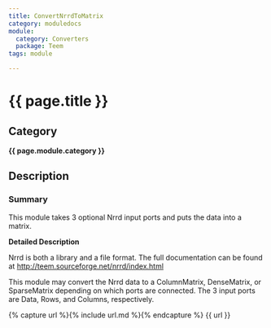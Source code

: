 ```yaml
---
title: ConvertNrrdToMatrix
category: moduledocs
module:
  category: Converters
  package: Teem
tags: module

---
```


# {{ page.title }}

## Category

**{{ page.module.category }}**

## Description

### Summary

This module takes 3 optional Nrrd input ports and puts the data into a matrix.

**Detailed Description**

Nrrd is both a library and a file format. The full documentation can be found at http://teem.sourceforge.net/nrrd/index.html

This module may convert the Nrrd data to a ColumnMatrix, DenseMatrix, or SparseMatrix depending on which ports are connected. The 3 input ports are Data, Rows, and Columns, respectively.


{% capture url %}{% include url.md %}{% endcapture %}
{{ url }}
